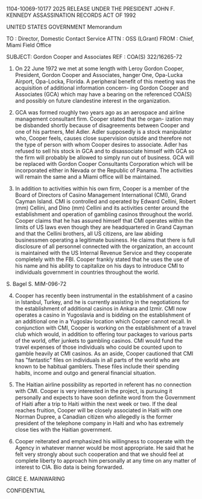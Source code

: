 1104-10069-10177
2025 RELEASE UNDER THE PRESIDENT JOHN F. KENNEDY ASSASSINATION RECORDS ACT OF 1992

UNITED STATES GOVERNMENT
Memorandum

TO : Director, Domestic Contact Service
ATTN : OSS (LGrant)
FROM : Chief, Miami Field Office

SUBJECT: Gordon Cooper and Associates
REF : COA(S) 322/16265-72

1. On 22 June 1972 we met at some length with Leroy Gordon
Cooper, President, Gordon Cooper and Associates, hanger One,
Opa-Lucka Airport, Opa-Locka, Florida. A peripheral benefit of
this meeting was the acquisition of additional information concern-
ing Gordon Cooper and Associates (GCA) which may have a bearing on
the referenced COA(S) and possibly on future clandestine interest
in the organization.

2. GCA was formed roughly two years ago as an aerospace and
airline management consultant firm. Cooper stated that the organ-
ization may be disbanded shortly because of disagreements between
Cooper and one of his partners, Mel Adler. Adler supposedly is a
stock manipulator who, Cooper feels, causes close supervision outside
and therefore not the type of person with whom Cooper desires
to associate. Adler has refused to sell his stock in GCA and to
disassociate himself with GCA so the firm will probably be allowed
to simply run out of business. GCA will be replaced with Gordon Cooper
Consultants Corporation which will be incorporated either in Nevada
or the Republic of Panama. The activities will remain the same and
a Miami office will be maintained.

3. In addition to activities within his own firm, Cooper is a
member of the Board of Directors of Casino Management International
(CMI), Grand Cayman Island. CMI is controlled and operated by Edward
Cellini, Robert (mm) Cellini, and Dino (mm) Cellini and its
activities center around the establishment and operation of gambling
casinos throughout the world. Cooper claims that he has assured himself that
CMI operates within the limits of US laws even though they are headquartered
in Grand Cayman and that the Cellini brothers, all US citizens, are law
abiding businessmen operating a legitimate business. He claims that there
is full disclosure of all personnel connected with the organization, an
account is maintained with the US Internal Revenue Service and
they cooperate completely with the FBI. Cooper frankly stated that
he uses the use of his name and his ability to capitalize on
his days to introduce CMI to individuals
government in countries throughout the world.

S. Bagel S.
MIM-096-72

4. Cooper has recently been instrumental in the establishment
of a casino in Istanbul, Turkey, and he is currently assisting in
the negotiations for the establishment of additional casinos in
Ankara and Izmir. CMI now operates a casino in Yugoslavia and is
bidding on the establishment of an additional one in a Yugoslav
location which Cooper cannot recall. In conjunction with CMI, Cooper
is working on the establishment of a travel club which would, in
addition to offering tour packages to various parts of the world,
offer junkets to gambling casinos. CMI would fund the travel expenses
of those individuals who could be counted upon to gamble heavily at
CMI casinos. As an aside, Cooper cautioned that CMI has "fantastic"
files on individuals in all parts of the world who are known to be
habitual gamblers. These files include their spending habits, income
and outgo and general financial situation.

5. The Haitian airline possibility as reported in referent has
no connection with CMI. Cooper is very interested in the project, is
pursuing it personally and expects to have soon definite word from
the Government of Haiti after a trip to Haiti within the next week or
two. If the deal reaches fruition, Cooper will be closely associated
in Haiti with one Norman Dupree, a Canadian citizen who allegedly is
the former president of the telephone company in Haiti and who has
extremely close ties with the Haitian government.

6. Cooper reiterated and emphasized his willingness to cooperate
with the Agency in whatever manner would be most appropriate. He said
that he felt very strongly about such cooperation and that we should
feel at complete liberty to approach him personally at any time on any
matter of interest to CIA. Bio data is being forwarded.

GRICE E. MAINWARING

CONFIDENTIAL
